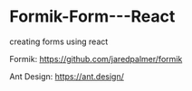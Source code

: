 # Formik-Form---React
creating forms using react 

Formik:
https://github.com/jaredpalmer/formik

Ant Design:
https://ant.design/
